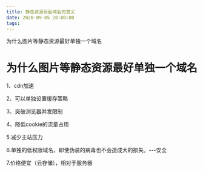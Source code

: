 ```yaml
---
title: 静态资源另起域名的意义
date: 2020-09-05 20:00:00
tags: 
---
```

为什么图片等静态资源最好单独一个域名

<!--more-->

# 为什么图片等静态资源最好单独一个域名

1、cdn加速

2、可以单独设置缓存策略

3、突破浏览器并发限制

4、降低cookie的流量占用

5.减少主站压力

6.单独的低权限域名，即使伪装的病毒也不会造成大的损失。---安全

7.价格便宜（云存储），相对于服务器



